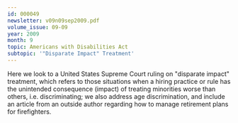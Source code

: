 ```yaml
---
id: 000049
newsletter: v09n09sep2009.pdf
volume_issue: 09-09
year: 2009
month: 9
topic: Americans with Disabilities Act
subtopic: '"Disparate Impact" Treatment'
---
```


Here we look to a United States Supreme Court ruling on "disparate impact" treatment, which refers to those situations when a hiring practice or rule has the unintended consequence (impact) of
treating minorities worse than others, i.e. discriminating; we also address age discrimination, and include an article from an outside author regarding how to manage retirement plans for firefighters.